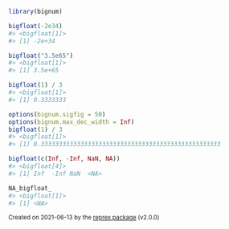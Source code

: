 ``` r
library(bignum)

bigfloat(-2e34)
#> <bigfloat[1]>
#> [1] -2e+34

bigfloat("3.5e65")
#> <bigfloat[1]>
#> [1] 3.5e+65

bigfloat(1) / 3
#> <bigfloat[1]>
#> [1] 0.3333333

options(bignum.sigfig = 50)
options(bignum.max_dec_width = Inf)
bigfloat(1) / 3
#> <bigfloat[1]>
#> [1] 0.33333333333333333333333333333333333333333333333333

bigfloat(c(Inf, -Inf, NaN, NA))
#> <bigfloat[4]>
#> [1] Inf  -Inf NaN  <NA>

NA_bigfloat_
#> <bigfloat[1]>
#> [1] <NA>
```

<sup>Created on 2021-06-13 by the [reprex package](https://reprex.tidyverse.org) (v2.0.0)</sup>
